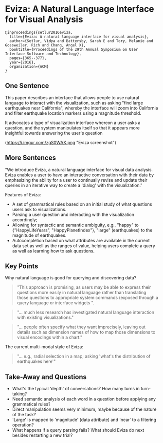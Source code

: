 # Eviza: A Natural Language Interface for Visual Analysis

```
@inproceedings{setlur2016eviza,
  title={Eviza: A natural language interface for visual analysis},
  author={Setlur, Vidya and Battersby, Sarah E and Tory, Melanie and Gossweiler, Rich and Chang, Angel X},
  booktitle={Proceedings of the 29th Annual Symposium on User Interface Software and Technology},
  pages={365--377},
  year={2016},
  organization={ACM}
}
```

## One Sentence
This paper describes an interface that allows people to use natural language to interact with the visualization, such as asking "find large earthquakes near California", whereby the interface will zoom into California and filter earthquake location markers using a magnitude threshold.

It advocates a type of visualization interface whereon a user asks a question, and the system manipulates itself so that it appears more insightful towards answering the user's question

(https://i.imgur.com/zgS0WAX.png "Eviza screenshot")

## More Sentences
"We introduce Eviza, a natural language interface for visual data analysis. Eviza enables a user to have an interactive conversation with their data by emphasizing the ability for a user to continually revise and update their queries in an iterative way to create a 'dialog' with the visualization."

Features of Eviza:

* A set of grammatical rules based on an initial study of what questions users ask to visualizations.
* Parsing a user question and interacting with the visualization accordingly;
* Allowing for syntactic and semantic ambiguity, e.g., "happy" to {"HappyLifeYears", "HappyPlanetIndex"}, "large" (earthquakes) to the magnitude of earthquakes.
* Autocompletion based on what attributes are available in the current data set as well as the ranges of value, helping users complete a query as well as learning how to ask questions.

## Key Points
Why natural language is good for querying and discovering data?
>"This approach is promising, as users may be able to express their questions more easily in natural language rather than translating those questions to appropriate system commands (exposed through a query language or interface widgets ".

>"... much less research has investigated natural language interaction with existing visualizations."

>"... people often specify what they want imprecisely, leaving out details such as dimension names of how to map those dimensions to visual encodings within a chart."

The current multi-modal style of Eviza: 
>"... e.g., radial selection in a map; asking 'what's the distribution of earthquakes here'"

## Take-Away and Questions
* What's the typical 'depth' of conversations? How many turns in turn-taking?
* Need semantic analysis of each word in a question before applying any grammatical rules?
* Direct manipulation seems very minimum, maybe because of the nature of the task?
* 'Large' is mapped to 'magnitude' (data attribute) and 'near' to a filtering operation?
* What happens if a query parsing fails? What should Eviza do next besides restarting a new trial?
